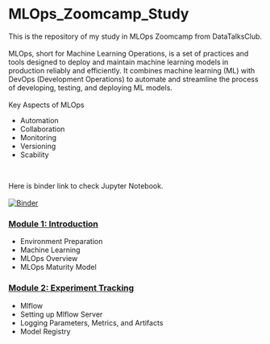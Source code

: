 # MLOps_Zoomcamp_Study
This is the repository of my study in MLOps Zoomcamp from DataTalksClub. <br><br>
MLOps, short for Machine Learning Operations, is a set of practices and tools designed to deploy and maintain machine learning models in production reliably and efficiently. It combines machine learning (ML) with DevOps (Development Operations) to automate and streamline the process of developing, testing, and deploying ML models. <br><br> Key Aspects of MLOps 
- Automation
- Collaboration
- Monitoring
- Versioning
- Scability

<br>

Here is binder link to check Jupyter Notebook. <br><br>
[![Binder](https://mybinder.org/badge_logo.svg)](https://mybinder.org/v2/gh/Hokfu/MLOps_Zoomcamp_Study/main)

### [Module 1: Introduction](01-intro)
- Environment Preparation
- Machine Learning
- MLOps Overview
- MLOps Maturity Model

### [Module 2: Experiment Tracking](02-experiment-tracking)
- Mlflow
- Setting up Mlflow Server
- Logging Parameters, Metrics, and Artifacts
- Model Registry
